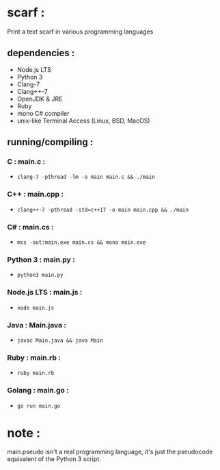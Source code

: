 # scarf :
Print a text scarf in various programming languages

## dependencies :
* Node.js LTS
* Python 3
* Clang-7
* Clang++-7
* OpenJDK & JRE
* Ruby
* mono C# compiler
* unix-like Terminal Access (Linux, BSD, MacOS)

## running/compiling :
### C : main.c :
* `clang-7 -pthread -lm -o main main.c && ./main`

### C++ : main.cpp :
*  `clang++-7 -pthread -std=c++17 -o main main.cpp && ./main`

### C# : main.cs :
* `mcs -out:main.exe main.cs && mono main.exe`

### Python 3 : main.py :
* `python3 main.py`

### Node.js LTS : main.js :
* `node main.js`

### Java : Main.java :
* `javac Main.java && java Main`

### Ruby : main.rb :
*  `ruby main.rb`

### Golang : main.go :
* `go run main.go`

# note :
main.pseudo isn't a real programming language, it's just the pseudocode equivalent of the Python 3 script.
